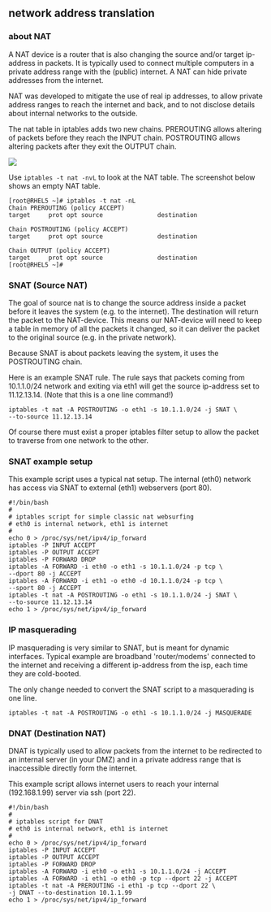 ## network address translation

### about NAT

A NAT device is a router that is also changing the source and/or target
ip-address in packets. It is typically used to connect multiple
computers in a private address range with the (public) internet. A NAT
can hide private addresses from the internet.

NAT was developed to mitigate the use of real ip addresses, to allow
private address ranges to reach the internet and back, and to not
disclose details about internal networks to the outside.

The nat table in iptables adds two new chains. PREROUTING allows
altering of packets before they reach the INPUT chain. POSTROUTING
allows altering packets after they exit the OUTPUT chain.

![](../images/iptables_filter_nat2.png)

Use `iptables -t nat -nvL` to look at the NAT table. The screenshot
below shows an empty NAT table.

    [root@RHEL5 ~]# iptables -t nat -nL
    Chain PREROUTING (policy ACCEPT)
    target     prot opt source               destination         

    Chain POSTROUTING (policy ACCEPT)
    target     prot opt source               destination         

    Chain OUTPUT (policy ACCEPT)
    target     prot opt source               destination         
    [root@RHEL5 ~]#

### SNAT (Source NAT)

The goal of source nat is to change the source address inside a packet
before it leaves the system (e.g. to the internet). The destination will
return the packet to the NAT-device. This means our NAT-device will need
to keep a table in memory of all the packets it changed, so it can
deliver the packet to the original source (e.g. in the private network).

Because SNAT is about packets leaving the system, it uses the
POSTROUTING chain.

Here is an example SNAT rule. The rule says that packets coming from
10.1.1.0/24 network and exiting via eth1 will get the source ip-address
set to 11.12.13.14. (Note that this is a one line command!)

    iptables -t nat -A POSTROUTING -o eth1 -s 10.1.1.0/24 -j SNAT \
    --to-source 11.12.13.14

Of course there must exist a proper iptables filter setup to allow the
packet to traverse from one network to the other.

### SNAT example setup

This example script uses a typical nat setup. The internal (eth0)
network has access via SNAT to external (eth1) webservers (port 80).

    #!/bin/bash
    #
    # iptables script for simple classic nat websurfing
    # eth0 is internal network, eth1 is internet
    #
    echo 0 > /proc/sys/net/ipv4/ip_forward
    iptables -P INPUT ACCEPT
    iptables -P OUTPUT ACCEPT
    iptables -P FORWARD DROP
    iptables -A FORWARD -i eth0 -o eth1 -s 10.1.1.0/24 -p tcp \
    --dport 80 -j ACCEPT
    iptables -A FORWARD -i eth1 -o eth0 -d 10.1.1.0/24 -p tcp \
    --sport 80 -j ACCEPT
    iptables -t nat -A POSTROUTING -o eth1 -s 10.1.1.0/24 -j SNAT \
    --to-source 11.12.13.14
    echo 1 > /proc/sys/net/ipv4/ip_forward

### IP masquerading

IP masquerading is very similar to SNAT, but is meant for dynamic
interfaces. Typical example are broadband \'router/modems\' connected to
the internet and receiving a different ip-address from the isp, each
time they are cold-booted.

The only change needed to convert the SNAT script to a masquerading is
one line.

    iptables -t nat -A POSTROUTING -o eth1 -s 10.1.1.0/24 -j MASQUERADE

### DNAT (Destination NAT)

DNAT is typically used to allow packets from the internet to be
redirected to an internal server (in your DMZ) and in a private address
range that is inaccessible directly form the internet.

This example script allows internet users to reach your internal
(192.168.1.99) server via ssh (port 22).

    #!/bin/bash
    #
    # iptables script for DNAT
    # eth0 is internal network, eth1 is internet
    #
    echo 0 > /proc/sys/net/ipv4/ip_forward
    iptables -P INPUT ACCEPT
    iptables -P OUTPUT ACCEPT
    iptables -P FORWARD DROP
    iptables -A FORWARD -i eth0 -o eth1 -s 10.1.1.0/24 -j ACCEPT
    iptables -A FORWARD -i eth1 -o eth0 -p tcp --dport 22 -j ACCEPT
    iptables -t nat -A PREROUTING -i eth1 -p tcp --dport 22 \
    -j DNAT --to-destination 10.1.1.99
    echo 1 > /proc/sys/net/ipv4/ip_forward
